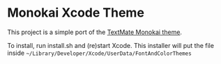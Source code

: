 Monokai Xcode Theme
===================

This project is a simple port of the [TextMate Monokai theme](http://www.monokai.nl/blog/2006/07/15/textmate-color-theme/).

To install, run install.sh and (re)start Xcode.
This installer will put the file inside `~/Library/Developer/Xcode/UserData/FontAndColorThemes`
